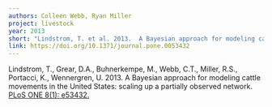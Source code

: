 ```yaml
---
authors: Colleen Webb, Ryan Miller
project: livestock
year: 2013
short: "Lindstrom, T. et al. 2013.  A Bayesian approach for modeling cattle movements in the United States: scaling up a partially observed network. PLoS ONE 8(1): e53432."
link: https://doi.org/10.1371/journal.pone.0053432
---
```


Lindstrom, T., Grear, D.A., Buhnerkempe, M., Webb, C.T., Miller, R.S., Portacci, K., Wennergren, U. 2013.  A Bayesian approach for modeling cattle movements in the United States: scaling up a partially observed network. [PLoS ONE 8(1): e53432.](https://doi.org/10.1371/journal.pone.0053432)
